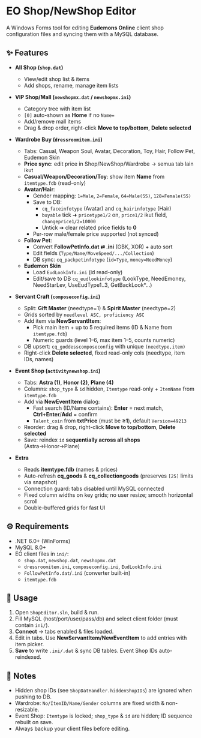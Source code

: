 # EO Shop/NewShop Editor

A Windows Forms tool for editing **Eudemons Online** client shop configuration files and syncing them with a MySQL database.

## ✨ Features
- **All Shop (`shop.dat`)**
  - View/edit shop list & items
  - Add shops, rename, manage item lists

- **VIP Shop/Mall (`newshopmx.dat` / `newshopmx.ini`)**
  - Category tree with item list
  - `[0]` auto-shown as **Home** if no `Name=`
  - Add/remove mall items
  - Drag & drop order, right-click **Move to top/bottom**, **Delete selected**

- **Wardrobe Buy (`dressroomitem.ini`)**
  - Tabs: Casual, Weapon Soul, Avatar, Decoration, Toy, Hair, Follow Pet, Eudemon Skin
  - **Price sync**: edit price in Shop/NewShop/Wardrobe → semua tab lain ikut
  - **Casual/Weapon/Decoration/Toy**: show item **Name** from `itemtype.fdb` (read-only)
  - **Avatar/Hair**:
    - Gender mapping: `1=Male`, `2=Female`, `64=Male(SS)`, `128=Female(SS)`
    - Save to DB:
      - `cq_faceinfotype` (Avatar) and `cq_hairinfotype` (Hair)
      - `buyable` tick ➜ `pricetype1/2` on, `price1/2` ikut field, `changeprice1/2=10000`
      - Untick ➜ clear related price fields to **0**
    - Per-row male/female price supported (not synced)
  - **Follow Pet**:
    - Convert **FollowPetInfo.dat ⇄ .ini** (GBK, XOR) + auto sort
    - Edit fields (`Type/Name/MoveSpeed/.../Collection`)
    - DB sync: `cq_packpetinfotype` (`id=Type`, `money=NeedMoney`)
  - **Eudemon Skin**
    - Load `EudLookInfo.ini` (id read-only)
    - Edit/save to DB `cq_eudlookinfotype` (LookType, NeedEmoney, NeedStarLev, UseEudType1..3, GetBackLook*…)

- **Servant Craft (`composeconfig.ini`)**
  - Split: **Gift Master** (needtype=1) & **Spirit Master** (needtype=2)
  - Grids sorted by `needlevel ASC, proficiency ASC`
  - Add item via **NewServantItem**:
    - Pick main item + up to 5 required items (ID & Name from `itemtype.fdb`)
    - Numeric guards (level 1–6, max item 1–5, counts numeric)
  - DB upsert: `cq_goddesscomposeconfig` with unique `(needtype,item)`
  - Right-click **Delete selected**, fixed read-only cols (needtype, item IDs, names)

- **Event Shop (`activitynewshop.ini`)**
  - Tabs: **Astra (1)**, **Honor (2)**, **Plane (4)**
  - Columns: `shop_type` & `id` hidden, `Itemtype` read-only + `ItemName` from `itemtype.fdb`
  - Add via **NewEventItem** dialog:
    - Fast search (ID/Name contains): **Enter** = next match, **Ctrl+Enter**/**Add** = confirm
    - `Talent_coin` from **txtPrice** (must be **≥1**), default `Version=49213`
  - Reorder: drag & drop, right-click **Move to top/bottom**, **Delete selected**
  - Save: reindex `id` **sequentially across all shops** (Astra→Honor→Plane)

- **Extra**
  - Reads **itemtype.fdb** (names & prices)
  - Auto-refresh **cq_goods** & **cq_collectiongoods** (preserves `[25]` limits via snapshot)
  - Connection guard: tabs disabled until MySQL connected
  - Fixed column widths on key grids; no user resize; smooth horizontal scroll
  - Double-buffered grids for fast UI

## ⚙️ Requirements
- .NET 6.0+ (WinForms)
- MySQL 8.0+
- EO client files in `ini/`:
  - `shop.dat`, `newshop.dat`, `newshopmx.dat`
  - `dressroomitem.ini`, `composeconfig.ini`, `EudLookInfo.ini`
  - `FollowPetInfo.dat`/`.ini` (converter built-in)
  - `itemtype.fdb`

## 📖 Usage
1. Open `ShopEditor.sln`, build & run.
2. Fill MySQL (host/port/user/pass/db) and select client folder (must contain `ini/`).
3. **Connect** → tabs enabled & files loaded.
4. Edit in tabs. Use **NewServantItem/NewEventItem** to add entries with item picker.
5. **Save** to write `.ini/.dat` & sync DB tables. Event Shop IDs auto-reindexed.

## 📝 Notes
- Hidden shop IDs (see `ShopDatHandler.hiddenShopIDs`) are ignored when pushing to DB.
- Wardrobe: `No/ItemID/Name/Gender` columns are fixed width & non-resizable.
- Event Shop: `Itemtype` is locked; `shop_type` & `id` are hidden; ID sequence rebuilt on save.
- Always backup your client files before editing.
